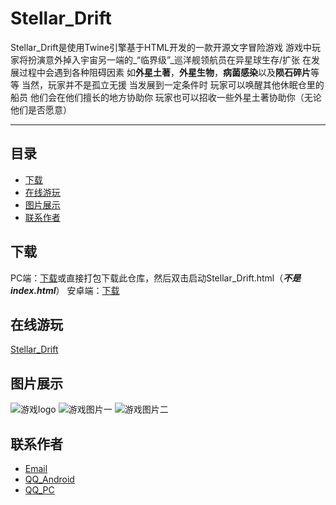 # Stellar_Drift
Stellar_Drift是使用Twine引擎基于HTML开发的一款开源文字冒险游戏
游戏中玩家将扮演意外掉入宇宙另一端的_“临界级”_巡洋舰领航员在异星球生存/扩张
在发展过程中会遇到各种阻碍因素
如**外星土著**，**外星生物**，**病菌感染**以及**陨石碎片**等等
当然，玩家并不是孤立无援
当发展到一定条件时
玩家可以唤醒其他休眠仓里的船员
他们会在他们擅长的地方协助你
玩家也可以招收一些外星土著协助你（无论他们是否愿意）
***
## 目录
- [下载](#下载)
- [在线游玩](#在线游玩)
- [图片展示](#图片展示)
- [联系作者](#联系作者)

## 下载
PC端：[下载](#)或直接打包下载此仓库，然后双击启动Stellar_Drift.html（_**不是index.html**_）
安卓端：[下载](#)

## 在线游玩
[Stellar_Drift](https://stellar-drift.pages.dev/)

## 图片展示
![游戏logo](#)
![游戏图片一](#)
![游戏图片二](#)

## 联系作者
- [Email](mailto:Albert.Kilonova@gmail.com)
- [QQ_Android](mqqwpa://im/chat?chat_type=wpa&uin=2294965955&version=1&src_type=web)
- [QQ_PC](tencent://AddContact/?fromId=45&fromSubId=1&subcmd=all&uin=2294965955)
